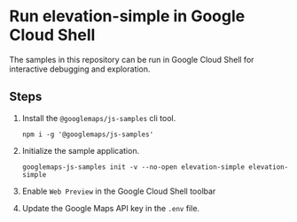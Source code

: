 # Run elevation-simple in Google Cloud Shell

The samples in this repository can be run in Google Cloud Shell for interactive debugging and exploration.

## Steps

1. Install the `@googlemaps/js-samples` cli tool.

    ```
    npm i -g '@googlemaps/js-samples'
    ```
1. Initialize the sample application. 
    ```
    googlemaps-js-samples init -v --no-open elevation-simple elevation-simple
    ```
1. Enable `Web Preview` in the Google Cloud Shell toolbar
1. Update the Google Maps API key in the `.env` file.
